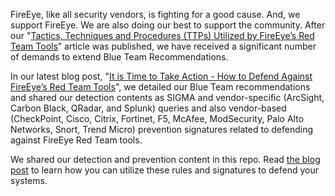 FireEye, like all security vendors, is fighting for a good cause. And, we support FireEye. We are also doing our best to support the community. After our "[Tactics, Techniques and Procedures (TTPs) Utilized by FireEye’s Red Team Tools](https://www.picussecurity.com/resource/blog/techniques-tactics-procedures-utilized-by-fireeye-red-team-tools)” article was published, we have received a significant number of demands to extend Blue Team Recommendations.  
  
In our latest blog post, "[It is Time to Take Action - How to Defend Against FireEye’s Red Team Tools](https://www.picussecurity.com/resource/blog/how-to-defend-against-fireeye-s-red-team-tools)", we detailed our Blue Team recommendations and shared our detection contents as SIGMA and vendor-specific (ArcSight, Carbon Black, QRadar, and Splunk) queries and also vendor-based (CheckPoint, Cisco, Citrix, Fortinet, F5, McAfee, ModSecurity, Palo Alto Networks, Snort, Trend Micro) prevention signatures related to defending against FireEye Red Team tools.

We shared our detection and prevention content in this repo. Read [the blog post](https://www.picussecurity.com/resource/blog/how-to-defend-against-fireeye-s-red-team-tools) to learn how you can utilize these rules and signatures to defend your systems.
